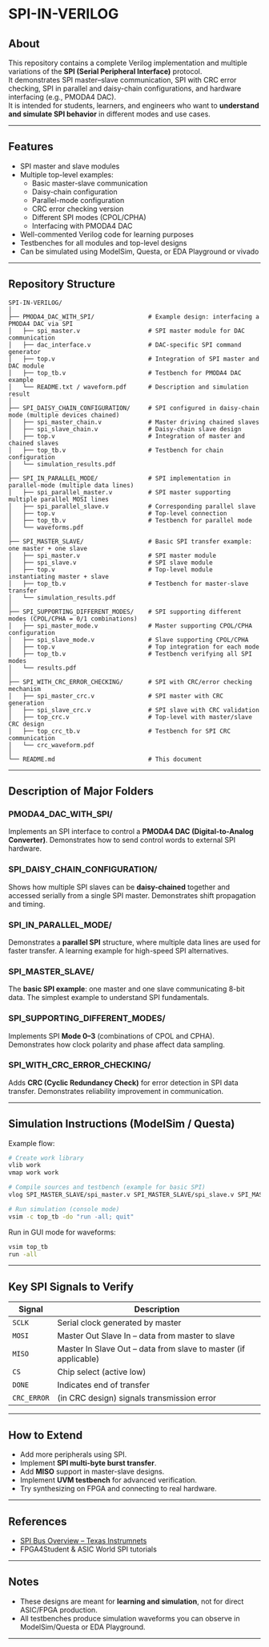 # SPI-IN-VERILOG

## About
This repository contains a complete Verilog implementation and multiple variations of the **SPI (Serial Peripheral Interface)** protocol.  
It demonstrates SPI master–slave communication, SPI with CRC error checking, SPI in parallel and daisy-chain configurations, and hardware interfacing (e.g., PMODA4 DAC).  
It is intended for students, learners, and engineers who want to **understand and simulate SPI behavior** in different modes and use cases.

---

## Features
- SPI master and slave modules
- Multiple top-level examples:
  - Basic master-slave communication
  - Daisy-chain configuration
  - Parallel-mode configuration
  - CRC error checking version
  - Different SPI modes (CPOL/CPHA)
  - Interfacing with PMODA4 DAC
- Well-commented Verilog code for learning purposes
- Testbenches for all modules and top-level designs
- Can be simulated using ModelSim, Questa, or EDA Playground or vivado

---

## Repository Structure
```
SPI-IN-VERILOG/
│
├── PMODA4_DAC_WITH_SPI/               # Example design: interfacing a PMODA4 DAC via SPI
│   ├── spi_master.v                   # SPI master module for DAC communication
│   ├── dac_interface.v                # DAC-specific SPI command generator
│   ├── top.v                          # Integration of SPI master and DAC module
│   ├── top_tb.v                       # Testbench for PMODA4 DAC example
│   └── README.txt / waveform.pdf      # Description and simulation result
│
├── SPI_DAISY_CHAIN_CONFIGURATION/     # SPI configured in daisy-chain mode (multiple devices chained)
│   ├── spi_master_chain.v             # Master driving chained slaves
│   ├── spi_slave_chain.v              # Daisy-chain slave design
│   ├── top.v                          # Integration of master and chained slaves
│   ├── top_tb.v                       # Testbench for chain configuration
│   └── simulation_results.pdf
│
├── SPI_IN_PARALLEL_MODE/              # SPI implementation in parallel-mode (multiple data lines)
│   ├── spi_parallel_master.v          # SPI master supporting multiple parallel MOSI lines
│   ├── spi_parallel_slave.v           # Corresponding parallel slave
│   ├── top.v                          # Top-level connection
│   ├── top_tb.v                       # Testbench for parallel mode
│   └── waveforms.pdf
│
├── SPI_MASTER_SLAVE/                  # Basic SPI transfer example: one master + one slave
│   ├── spi_master.v                   # SPI master module
│   ├── spi_slave.v                    # SPI slave module
│   ├── top.v                          # Top-level module instantiating master + slave
│   ├── top_tb.v                       # Testbench for master-slave transfer
│   └── simulation_results.pdf
│
├── SPI_SUPPORTING_DIFFERENT_MODES/    # SPI supporting different modes (CPOL/CPHA = 0/1 combinations)
│   ├── spi_master_mode.v              # Master supporting CPOL/CPHA configuration
│   ├── spi_slave_mode.v               # Slave supporting CPOL/CPHA
│   ├── top.v                          # Top integration for each mode
│   ├── top_tb.v                       # Testbench verifying all SPI modes
│   └── results.pdf
│
├── SPI_WITH_CRC_ERROR_CHECKING/       # SPI with CRC/error checking mechanism
│   ├── spi_master_crc.v               # SPI master with CRC generation
│   ├── spi_slave_crc.v                # SPI slave with CRC validation
│   ├── top_crc.v                      # Top-level with master/slave CRC design
│   ├── top_crc_tb.v                   # Testbench for SPI CRC communication
│   └── crc_waveform.pdf
│
└── README.md                          # This document
```

---

## Description of Major Folders

###  PMODA4_DAC_WITH_SPI/
Implements an SPI interface to control a **PMODA4 DAC (Digital-to-Analog Converter)**. Demonstrates how to send control words to external SPI hardware.

###  SPI_DAISY_CHAIN_CONFIGURATION/
Shows how multiple SPI slaves can be **daisy-chained** together and accessed serially from a single SPI master. Demonstrates shift propagation and timing.

###  SPI_IN_PARALLEL_MODE/
Demonstrates a **parallel SPI** structure, where multiple data lines are used for faster transfer. A learning example for high-speed SPI alternatives.

###  SPI_MASTER_SLAVE/
The **basic SPI example**: one master and one slave communicating 8-bit data. The simplest example to understand SPI fundamentals.

###  SPI_SUPPORTING_DIFFERENT_MODES/
Implements SPI **Mode 0–3** (combinations of CPOL and CPHA). Demonstrates how clock polarity and phase affect data sampling.

###  SPI_WITH_CRC_ERROR_CHECKING/
Adds **CRC (Cyclic Redundancy Check)** for error detection in SPI data transfer. Demonstrates reliability improvement in communication.

---

## Simulation Instructions (ModelSim / Questa)
Example flow:

```bash
# Create work library
vlib work
vmap work work

# Compile sources and testbench (example for basic SPI)
vlog SPI_MASTER_SLAVE/spi_master.v SPI_MASTER_SLAVE/spi_slave.v SPI_MASTER_SLAVE/top.v SPI_MASTER_SLAVE/top_tb.v

# Run simulation (console mode)
vsim -c top_tb -do "run -all; quit"
```

Run in GUI mode for waveforms:

```bash
vsim top_tb
run -all
```

---

## Key SPI Signals to Verify
| Signal | Description |
|--------|--------------|
| `SCLK` | Serial clock generated by master |
| `MOSI` | Master Out Slave In – data from master to slave |
| `MISO` | Master In Slave Out – data from slave to master (if applicable) |
| `CS`   | Chip select (active low) |
| `DONE` | Indicates end of transfer |
| `CRC_ERROR` | (in CRC design) signals transmission error |

---

## How to Extend
- Add more peripherals using SPI.
- Implement **SPI multi-byte burst transfer**.
- Add **MISO** support in master-slave designs.
- Implement **UVM testbench** for advanced verification.
- Try synthesizing on FPGA and connecting to real hardware.

---

## References
- [SPI Bus Overview – Texas Instrumnets]([https://en.wikipedia.org/wiki/Serial_Peripheral_Interface](https://www.ti.com/content/dam/videos/external-videos/en-us/6/3816841626001/6163521589001.mp4/subassets/basics-of-spi-serial-communications-presentation.pdf))
- FPGA4Student & ASIC World SPI tutorials

---

## Notes
- These designs are meant for **learning and simulation**, not for direct ASIC/FPGA production.
- All testbenches produce simulation waveforms you can observe in ModelSim/Questa or EDA Playground.

---
